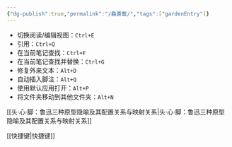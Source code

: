 ```yaml
---
{"dg-publish":true,"permalink":"/鱻蒼載/","tags":["gardenEntry"]}
---
```



- 切换阅读/编辑视图：`Ctrl+E`
- 引用：`Ctrl+Q`
- 在当前笔记查找：`Ctrl+F`
- 在当前笔记查找并替换：`Ctrl+G`
- 修复外来文本：`Alt+D`
- 自动插入脚注：`Alt+Q`
- 使用默认应用打开：`Alt+P`
- 将文件夹移动到其他文件夹：`Alt+N`

[[头·心·脚：鲁迅三种原型隐喻及其配置关系与映射关系\|头·心·脚：鲁迅三种原型隐喻及其配置关系与映射关系]]

[[快捷键\|快捷键]]

